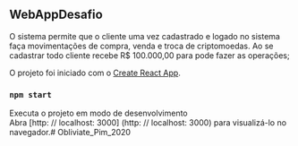 
## WebAppDesafio

O sistema permite que o cliente uma vez cadastrado e logado no sistema faça movimentações de compra, venda e troca de criptomoedas. Ao se cadastrar todo cliente recebe R$ 100.000,00 para pode fazer as operações;

O projeto foi iniciado com o [Create React App](https://github.com/facebook/create-react-app).

### `npm start`

Executa o projeto em modo de desenvolvimento<br />
Abra [http: // localhost: 3000] (http: // localhost: 3000) para visualizá-lo no navegador.# Obliviate_Pim_2020
